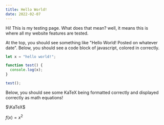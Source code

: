 ```yaml
---
title: Hello World!
date: 2022-02-07
---
```


Hi! This is my testing page. What does that mean? well,
it means this is where all my website features are tested.

At the top, you should see something like "Hello World! 
Posted on whatever date". Below, you should see a code
block of javascript, colored in correctly.

```javascript
let x = "hello world!";

function test() {
  console.log(x);
}

test();
```

Below, you should see some KaTeX being formatted correctly
and displayed correctly as math equations!

$\KaTeX$

$f(x) = x^2$